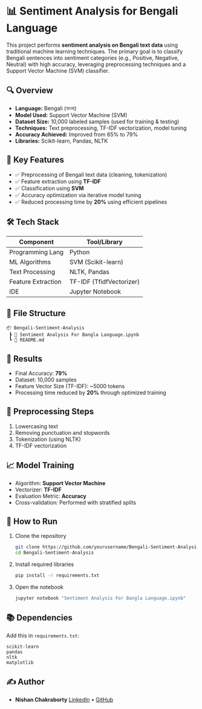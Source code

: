 

# 📊 Sentiment Analysis for Bengali Language

This project performs **sentiment analysis on Bengali text data** using traditional machine learning techniques. The primary goal is to classify Bengali sentences into sentiment categories (e.g., Positive, Negative, Neutral) with high accuracy, leveraging preprocessing techniques and a Support Vector Machine (SVM) classifier.

## 🔍 Overview

* **Language:** Bengali (বাংলা)
* **Model Used:** Support Vector Machine (SVM)
* **Dataset Size:** 10,000 labeled samples (used for training & testing)
* **Techniques:** Text preprocessing, TF-IDF vectorization, model tuning
* **Accuracy Achieved:** Improved from 65% to 79%
* **Libraries:** Scikit-learn, Pandas, NLTK

## 🧠 Key Features

* ✅ Preprocessing of Bengali text data (cleaning, tokenization)
* ✅ Feature extraction using **TF-IDF**
* ✅ Classification using **SVM**
* ✅ Accuracy optimization via iterative model tuning
* ✅ Reduced processing time by **20%** using efficient pipelines

## 🛠️ Tech Stack

| Component          | Tool/Library             |
| ------------------ | ------------------------ |
| Programming Lang   | Python                   |
| ML Algorithms      | SVM (Scikit-learn)       |
| Text Processing    | NLTK, Pandas             |
| Feature Extraction | TF-IDF (TfidfVectorizer) |
| IDE                | Jupyter Notebook         |

## 📁 File Structure

```
📦 Bengali-Sentiment-Analysis
 ┣ 📜 Sentiment Analysis For Bangla Language.ipynb
 ┗ 📜 README.md
```

## 🧪 Results

* Final Accuracy: **79%**
* Dataset: 10,000 samples
* Feature Vector Size (TF-IDF): \~5000 tokens
* Processing time reduced by **20%** through optimized training

## 🧹 Preprocessing Steps

1. Lowercasing text
2. Removing punctuation and stopwords
3. Tokenization (using NLTK)
4. TF-IDF vectorization

## 📈 Model Training

* Algorithm: **Support Vector Machine**
* Vectorizer: **TF-IDF**
* Evaluation Metric: **Accuracy**
* Cross-validation: Performed with stratified splits

## 🚀 How to Run

1. Clone the repository

   ```bash
   git clone https://github.com/yourusername/Bengali-Sentiment-Analysis.git
   cd Bengali-Sentiment-Analysis
   ```

2. Install required libraries

   ```bash
   pip install -r requirements.txt
   ```

3. Open the notebook

   ```bash
   jupyter notebook "Sentiment Analysis For Bangla Language.ipynb"
   ```

## 📚 Dependencies

Add this in `requirements.txt`:

```
scikit-learn
pandas
nltk
matplotlib
```

## ✍️ Author

* **Nishan Chakraborty**
  [LinkedIn](https://www.linkedin.com/in/your-profile) • [GitHub](https://github.com/yourusername)


